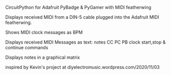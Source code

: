 CircuitPython for Adafruit PyBadge & PyGamer with MIDI featherwing

Displays received MIDI from a DIN-5 cable plugged into the Adafruit MIDI featherwing.

Shows MIDI clock messages as BPM

Displays received MIDI Messages as text: notes CC PC PB clock start,stop & continue commands

Displays notes in a graphical matrix

inspired by Kevin's project at diyelectromusic.wordpress.com/2020/11/03
